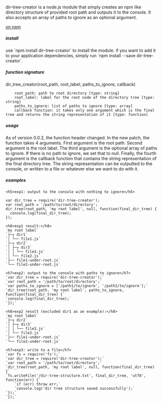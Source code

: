 <p>dir-tree-creator is a node.js module that simply creates an npm like directory structure of provided root path and outputs it to the console. It also accepts an array of paths to ignore as an optional argument.</p>

<a href="https://www.npmjs.com/package/dir-tree-creator" target="_blank">on npm</a>

<h5>install</h5>
  <p>use `npm install dir-tree-creator` to install the module. if you want to add it to your application dependencies, simply run `npm install --save dir-tree-creator`.</p>

<h5>function signature</h5>
	dir_tree_creator(root_path, root_label, paths_to_ignore, callback)
	
		root_path: path to root directory [type: string]
		root_label: label for the root node of the directory tree [type: string]
		paths_to_ignore: list of paths to ignore [type: array]
		callback function: it takes only one argument which is the final tree and returns the string representation of it [type: function]
	
<h5>usage</h5>
  <p>As of version 0.0.2, the function header changed. In the new patch, the function takes 4 arguments. First argument is the root path. Second argument is the root label. The third argument is the optional array of paths to ignore. If there is no path to ignore, we set that to null. Finally, the fourth argument is the callback function that contains the string representation of the final directory tree. The string representation can be outputted to the console, or written to a file or whatever else we want to do with it.</p>

<h5>examples</h5>

	<h5>exp1: output to the console with nothing to ignore</h5>
	
	var dir_tree = require('dir-tree-creator');
	var root_path = '/path/to/root/directory';
	dir_tree(root_path, 'my root label', null, function(final_dir_tree) {
  	  console.log(final_dir_tree);
	});
	
	<h8>exp1 result:</h8>
	`my root label`  
	`├─┬ dir1`  
	`│ └── file1.js`  
	`├─┬ dir2`  
	`│ ├─┬ dir3`  
	`│ │ └── file3.js`  
	`│ └── file2.js`  
	`├── file1-under-root.js`  
	`└── file2-under-root.js`  
	
	<h7>exp2: output to the console with paths to ignore</h7>
	`var dir_tree = require('dir-tree-creator');`
	`var root_path = '/path/to/root/directory';`
	`var paths_to_ignore = ['/path1/to/ignore', '/path2/to/ignore'];`
	`dir_tree(root_path, 'my root label', paths_to_ignore, function(final_dir_tree) {`
  	`console.log(final_dir_tree);`
	`});`
	
	<h8>exp2 result (excluded dir1 as an example):</h8>
	`my root label`  
	`├─┬ dir2`  
	`│ ├─┬ dir3`  
	`│ │ └── file3.js`  
	`│ └── file2.js`  
	`├── file1-under-root.js`  
	`└── file2-under-root.js`  
	
	<h7>exp3: write to a file</h7>
	`var fs = require('fs');`
	`var dir_tree = require('dir-tree-creator');`
	`var root_path = '/path/to/root/directory';`
	`dir_tree(root_path, 'my root label', null, function(final_dir_tree) {`
  	`fs.writeFile('/dir-tree-structure.txt', final_dir_tree, 'utf8', function(err) {`
    	`if (err) throw err;`
    	`console.log('dir tree structure saved successfully');`
  	`});`
	`});`
	
	
	
	
	
	
